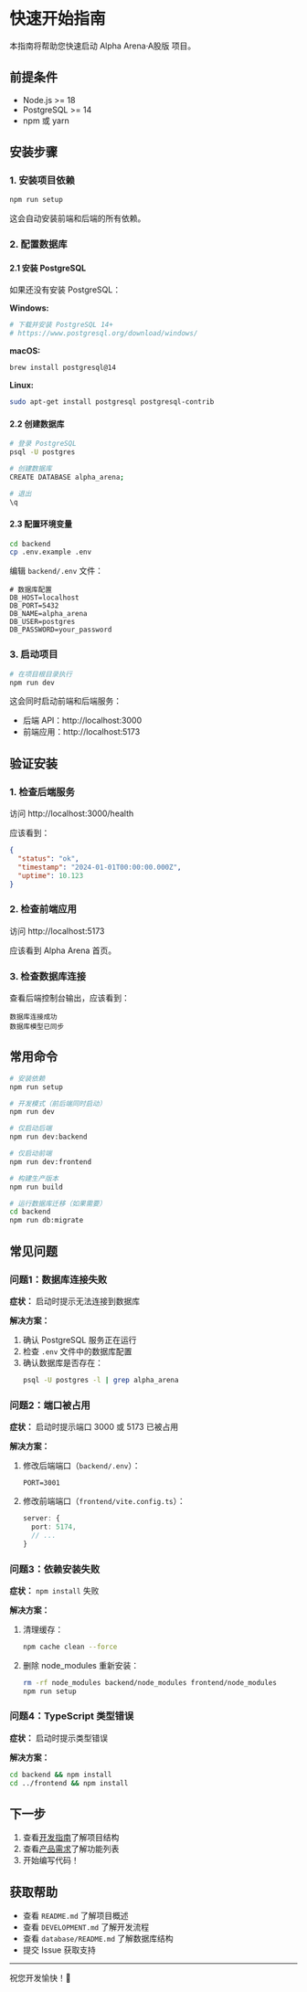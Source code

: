 # 快速开始指南

本指南将帮助您快速启动 Alpha Arena·A股版 项目。

## 前提条件

- Node.js >= 18
- PostgreSQL >= 14
- npm 或 yarn

## 安装步骤

### 1. 安装项目依赖

```bash
npm run setup
```

这会自动安装前端和后端的所有依赖。

### 2. 配置数据库

#### 2.1 安装 PostgreSQL

如果还没有安装 PostgreSQL：

**Windows:**
```bash
# 下载并安装 PostgreSQL 14+
# https://www.postgresql.org/download/windows/
```

**macOS:**
```bash
brew install postgresql@14
```

**Linux:**
```bash
sudo apt-get install postgresql postgresql-contrib
```

#### 2.2 创建数据库

```bash
# 登录 PostgreSQL
psql -U postgres

# 创建数据库
CREATE DATABASE alpha_arena;

# 退出
\q
```

#### 2.3 配置环境变量

```bash
cd backend
cp .env.example .env
```

编辑 `backend/.env` 文件：

```
# 数据库配置
DB_HOST=localhost
DB_PORT=5432
DB_NAME=alpha_arena
DB_USER=postgres
DB_PASSWORD=your_password
```

### 3. 启动项目

```bash
# 在项目根目录执行
npm run dev
```

这会同时启动前端和后端服务：
- 后端 API：http://localhost:3000
- 前端应用：http://localhost:5173

## 验证安装

### 1. 检查后端服务

访问 http://localhost:3000/health

应该看到：
```json
{
  "status": "ok",
  "timestamp": "2024-01-01T00:00:00.000Z",
  "uptime": 10.123
}
```

### 2. 检查前端应用

访问 http://localhost:5173

应该看到 Alpha Arena 首页。

### 3. 检查数据库连接

查看后端控制台输出，应该看到：
```
数据库连接成功
数据库模型已同步
```

## 常用命令

```bash
# 安装依赖
npm run setup

# 开发模式（前后端同时启动）
npm run dev

# 仅启动后端
npm run dev:backend

# 仅启动前端
npm run dev:frontend

# 构建生产版本
npm run build

# 运行数据库迁移（如果需要）
cd backend
npm run db:migrate
```

## 常见问题

### 问题1：数据库连接失败

**症状：** 启动时提示无法连接到数据库

**解决方案：**
1. 确认 PostgreSQL 服务正在运行
2. 检查 `.env` 文件中的数据库配置
3. 确认数据库是否存在：
   ```bash
   psql -U postgres -l | grep alpha_arena
   ```

### 问题2：端口被占用

**症状：** 启动时提示端口 3000 或 5173 已被占用

**解决方案：**
1. 修改后端端口（`backend/.env`）：
   ```
   PORT=3001
   ```
2. 修改前端端口（`frontend/vite.config.ts`）：
   ```typescript
   server: {
     port: 5174,
     // ...
   }
   ```

### 问题3：依赖安装失败

**症状：** `npm install` 失败

**解决方案：**
1. 清理缓存：
   ```bash
   npm cache clean --force
   ```
2. 删除 node_modules 重新安装：
   ```bash
   rm -rf node_modules backend/node_modules frontend/node_modules
   npm run setup
   ```

### 问题4：TypeScript 类型错误

**症状：** 启动时提示类型错误

**解决方案：**
```bash
cd backend && npm install
cd ../frontend && npm install
```

## 下一步

1. 查看[开发指南](DEVELOPMENT.md)了解项目结构
2. 查看[产品需求](doc/README.md)了解功能列表
3. 开始编写代码！

## 获取帮助

- 查看 `README.md` 了解项目概述
- 查看 `DEVELOPMENT.md` 了解开发流程
- 查看 `database/README.md` 了解数据库结构
- 提交 Issue 获取支持

---

祝您开发愉快！🚀

